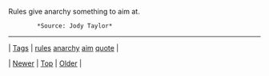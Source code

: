 <!--
title: Rules give anarchy something to aim at.
date: 2020-06-28T15:27:00.137Z
tags: rules, anarchy, aim, quote
-->




Rules give anarchy something to aim at.

            *Source: Jody Taylor*

<!--BOTTOM-POST-NAVIGATION-->
---

| [Tags](tags.md) | [rules](tag-rules.md) [anarchy](tag-anarchy.md) [aim](tag-aim.md) [quote](tag-quote.md) |

| [Newer](153253230885.md) | [Top](index.md) | [Older](153266562520.md) |
